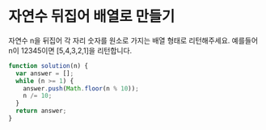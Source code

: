 # 자연수 뒤집어 배열로 만들기

자연수 n을 뒤집어 각 자리 숫자를 원소로 가지는 배열 형태로 리턴해주세요. 예를들어 n이 12345이면 [5,4,3,2,1]을 리턴합니다.

```javascript
function solution(n) {
  var answer = [];
  while (n >= 1) {
    answer.push(Math.floor(n % 10));
    n /= 10;
  }
  return answer;
}
```
